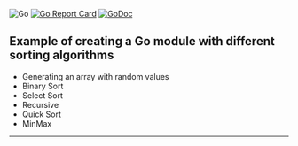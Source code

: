 ![Go](https://github.com/dxavx/algorithms/workflows/Go/badge.svg?branch=master)
[![Go Report Card](https://goreportcard.com/badge/github.com/dxavx/algorithms)](https://goreportcard.com/report/github.com/dxavx/algorithms)
[![GoDoc](https://godoc.org/github.com/dxavx/algorithms?status.svg)](https://godoc.org/github.com/dxavx/algorithms)



## Example of creating a Go module with different sorting algorithms

- Generating an array with random values
- Binary Sort
- Select Sort
- Recursive
- Quick Sort
- MinMax 

***
